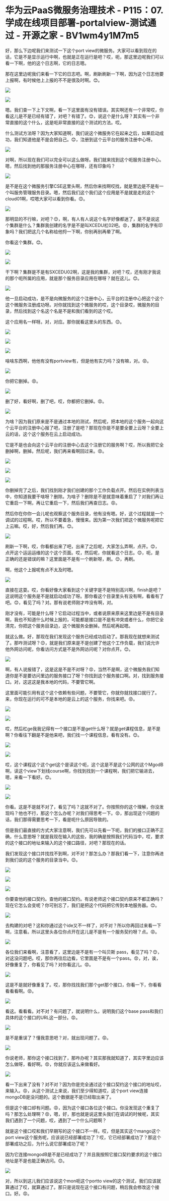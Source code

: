# 华为云PaaS微服务治理技术 - P115：07.学成在线项目部署-portalview-测试通过 - 开源之家 - BV1wm4y1M7m5

好，那么下边呢我们来测试一下这个port view的微服务。大家可以看到现在的话，它是不是显示运行中啊，也就是正在运行是吧？哎，呃，那这里边呢我们可以看一下啊，他的这个日志啊，它的日志嗯。

那在这里边呢我们来看一下它的日志吧。啊，刷新刷新一下啊，因为这个日志他要上报啊，有时候他上上报的不不是很及时啊。😊。



![](img/fd091366604137a2ea5bb5ca59ed40f7_1.png)

![](img/fd091366604137a2ea5bb5ca59ed40f7_2.png)

嗯。我们查一下上下文啊，看一下这里面有没有错误。其实啊还有一个非常哎，你看这儿是不是已经有错了，对吧？有错了。😊，说这个是什么呀？其实有一个非常直接的这个什么，这是呃非常直接的这个测试的方法。哎。

什么测试方法呀？因为大家知道啊，我们说这个微服务它在起来之后，如果启动成功，我们知道他是不是会把自己。😊，注册到这个云平台的服务注册中心呀。



![](img/fd091366604137a2ea5bb5ca59ed40f7_4.png)

对啊，所以现在我们可以完全可以这么做呀。我们就来找到这个呃服务注册中心。嗯，然后找到他的那服务注册中心在哪呀，还有印象吗？



![](img/fd091366604137a2ea5bb5ca59ed40f7_6.png)

是不是在这个微服务引擎CSE这里头啊，然后你来找啊哎找，就是里边是不是有一个叫服务管理服务目录。嗯，然后我们这个我们这个应用是不是就是走的这个cloud01啊，哎嗯大家可以看到你看。😊。



![](img/fd091366604137a2ea5bb5ca59ed40f7_8.png)

那明显的不行嘛，对吧？😊，啊，有人有人说这个名字好像都迷了，是不是说这个集群是什么？集群我创建的名字是不是叫XCEDU杠02吧。😡，集群的名字有印象吗？我们把这几个名称给他捋一下啊，你别再别再晕了啊。

你看这个集群。😊。

![](img/fd091366604137a2ea5bb5ca59ed40f7_10.png)

![](img/fd091366604137a2ea5bb5ca59ed40f7_11.png)

干下啊？集群是不是有SXCEDU02啊，这是我的集群，对吧？哎，还有刚才我说的那个呃所属的应用，就是那个服务目录应用在哪呀？就在这儿。😊。



![](img/fd091366604137a2ea5bb5ca59ed40f7_13.png)

他一旦启动成功，是不是向微服务的这个注册中心，云平台的注册中心把这个这个这个微服务注册成功呀。对你就找到这个微服务的哎，这个目录哎，微服务的目录，然后找到这个名这个名是不是和我们看到的这个哎。

这个应用名一样呀。对，对应。那你就看这里头的东西。😊。

![](img/fd091366604137a2ea5bb5ca59ed40f7_15.png)

![](img/fd091366604137a2ea5bb5ca59ed40f7_16.png)

![](img/fd091366604137a2ea5bb5ca59ed40f7_17.png)

啥啥东西啊，他他有没有portview有，但是他有实力吗？没有嘛，对。😡。

![](img/fd091366604137a2ea5bb5ca59ed40f7_19.png)

你把它删掉。😡。

![](img/fd091366604137a2ea5bb5ca59ed40f7_21.png)

删了好，看好啊，删了吧，哎，你都把它删掉。😡。

![](img/fd091366604137a2ea5bb5ca59ed40f7_23.png)

为啥？因为我们原来是不是通过本地的测试，然后呢，把本地的这个服务一起向这个云平台的注册中心报了吧，注册了是吧？那现在你是不是要全要上云呀？全要上云的话，这个这个服务在云上启动成功。

它是不是也会向这个云平台的注册中心去这个注册它的服务啊？哎，所以我把它全删掉啊，删掉。然后呢，我们再来看啊回过来。😡。



![](img/fd091366604137a2ea5bb5ca59ed40f7_25.png)

![](img/fd091366604137a2ea5bb5ca59ed40f7_26.png)

![](img/fd091366604137a2ea5bb5ca59ed40f7_27.png)

你删掉完了之后，我们找到刚才我们创建的那个工作负载点开。然后在实例列表当中，你知道我要干啥呀？删除。为啥子？删除是不是就意味着重启了？对我们再让它重启一下啊，再让它重启一下，然后我们再查日志。😡。

然后你在你你一会儿呢也观察这个服务目录，他有没有嗯。好，这个过程就是一个调试的过程啊。哎，所以不要着急，慢慢来。因为第一次我们把这个微服务呢把它上云嘛。哎，好，然后我们再。😊。



![](img/fd091366604137a2ea5bb5ca59ed40f7_29.png)

刷新一下啊，哎，你看都出来了吧，出来了之后呢，大家怎么弄啊，点开。😊，点开这个运运运维的这个这个页面。哎，然后呢，你就看这个日志。😊，呃，是正确的还是错误的嘛？这里面是不是有一个刷新呀，刷。😊，再刷。

啊，他这个上报呢有点不太及时嗯。

![](img/fd091366604137a2ea5bb5ca59ed40f7_31.png)

直接在这耍。哎，你看好像大家看到这个关键字是不是特别高兴啊，finish是吧？这说明这个服务是不是就启动成功了呀。那你看这个目录里头有没有啊，看看有了吧。😊，看见了吗？对。那有说老师刚才咋没有啊，对。

刚才没有，可能是什么呀？它启动过程当中，或者说原来原来这里边是不是有目录啊，我也不知道什么时候上报的，可能都是接口是不是有冲突或者什么，你把它全清完，你把这个服务目录边，这个微服务全删掉。然后呢再起嗯。

就这么做。好，那现在我们发现这个服务已经成功启动了。那我现在就想来测试了。那咋测试呀？😊，就是我们原来是不是创建了他这个工作负载，我们说允许他外网访问呢，你看访问方式是不是外网访问呢？对你点开。😊。



![](img/fd091366604137a2ea5bb5ca59ed40f7_33.png)

啊，有人说报错了，这是这是不是不对呀？😡，当然不是啊，这个微服务我们知道你是不是要访问里边的服务接口了呀？你找到这个服务接口啊。对，找到服务接口。对，这这这是我本地的代码，不要管它啊。

这里面可能引用有这个这个依赖有些问题，不要管它，你就你就找接口就行了。来，你现在运行的可不是本地的是云上的这个服务，你找来吧。😡。



![](img/fd091366604137a2ea5bb5ca59ed40f7_35.png)

![](img/fd091366604137a2ea5bb5ca59ed40f7_36.png)

哎，然后杠ge我我记得有一个接口是不是get什么呀？就是get课程信息，是不是啊？你看往下翻是不是他来吧，我们找一个课程信息，看有没有。😊。



![](img/fd091366604137a2ea5bb5ca59ed40f7_38.png)

![](img/fd091366604137a2ea5bb5ca59ed40f7_39.png)

哎，这个课程这个这个get这个是读这个呃，这个这是不是这个公网的这个MgodB啊，读这个view下划线course啊，你找到找到一个课程啊，我们把它输进去，嗯，来看一下看好。😊。



![](img/fd091366604137a2ea5bb5ca59ed40f7_41.png)

![](img/fd091366604137a2ea5bb5ca59ed40f7_42.png)

你看。这是不是就不对了，看见了吗？这就不对了。你按照你的这个理解，你没发现吗？他也不行，那这个怎么办呢？对我们得思考一下。😡，那出现这个问题的话，我们那得需要思考一下，看是呃什么原因导致的。

但是我们最直接的方式大家注意啊，我们先可以先看一下呃，我们的接口正确不正确，什么意思呀？就是我现在输入的这些，我的确是按照我们代码当中，哎，要求的这个接口的地址来输入的这个接口路径，对吧？那现在的话。

我们发现这个接口并找找不到啊，对不对？那怎么办？那我们看一下，注意你再进到我们说的这个服务的目录当中。😊。



![](img/fd091366604137a2ea5bb5ca59ed40f7_44.png)

![](img/fd091366604137a2ea5bb5ca59ed40f7_45.png)

![](img/fd091366604137a2ea5bb5ca59ed40f7_46.png)

你要查他的接口契约。查他的接口契约。有说老师这个接口契约原来不都正确吗？现在它怎么会变呢？你可别忘了，我们是把这个代码把它传到本地服务器。😊。



![](img/fd091366604137a2ea5bb5ca59ed40f7_48.png)

去构建的对吧？这和你通过这个ide又不一样了，对不对？所以你再回过来看一下啊，注意看。所以这里头各位你点开在这儿是不是有一个服务契约呀？点。😡。



![](img/fd091366604137a2ea5bb5ca59ed40f7_50.png)

各位我们来看啊，注意看了，这里边是不是有一个叫贝斯 pass，看见了吗？😊，对这没问题吧。哎，那你再往后边看，它里面是不是有一个pass。😡，对，诶，好像重复了，你看见了吗？对你看这儿。😡。



![](img/fd091366604137a2ea5bb5ca59ed40f7_52.png)

这是不是就好像重复了。哎，那你找找我们那个get那个接口，你看一下，你看看看看看啊。😡。

![](img/fd091366604137a2ea5bb5ca59ed40f7_54.png)

看这。看看看。对不对？有问题了，就说明什么，说明我们这个base pass和我们具体的这个接口的URL这一部分。😡。



![](img/fd091366604137a2ea5bb5ca59ed40f7_56.png)

是不是重误了？懂我意思吧？对，就出现问题了。😡。

![](img/fd091366604137a2ea5bb5ca59ed40f7_58.png)

你说老师，那你这个接口找到了，那咋办呢？其实那我就知道了，其实字里边应该怎么做呀，看好啊。😡，你就应该这么来做看好。



![](img/fd091366604137a2ea5bb5ca59ed40f7_60.png)

看一下出来了没有？对不对？因为你是完全通过这个接口契约这个接口的地址哎，来输入。😡，从这个测试上来说，我们至少得知道哎，这个port view连接mongoDB是没问题的。这个数据是不是已经取出来了。

但是这个接口却有问题。😡，因为这个接口各位这个接口。你没发现这个重复了吗？那怎么处理啊？😡，嗯，好，那也就是说这里头我们在调试的时候呢，其实我们遇到了一个问题，哎，遇到了一个什么问题啊？

就是这个接口哎和我们早期写的这个接口不一样。哎，但是其实这个mango这个port view这个服务呢，应该说已经部署成功了？哎，它已经部署成功了？那这个部署成功之后，为什么说它部署成功了呢？

因为它连接mongodB是不是已经成功了？并且我按照它接口契约要求的这个接口地址是不是也能正确访问。😊。



![](img/fd091366604137a2ea5bb5ca59ed40f7_62.png)

对，所以到这儿我们应该说这个mon呃这个portto view的这个测试，我们应该就算通过了哎，就算通过了。那只是说现在这个接口有问题，稍后我会修改这个接口。好。😡。

